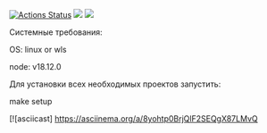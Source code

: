[![Actions Status](https://github.com/vadim2030/frontend-project-44/workflows/hexlet-check/badge.svg)](https://github.com/vadim2030/frontend-project-44/actions)
<a href="https://codeclimate.com/github/vadim2030/frontend-project-44/maintainability"><img src="https://api.codeclimate.com/v1/badges/959a1baab78b9d00d47a/maintainability" /></a>
<a href="https://codeclimate.com/github/vadim2030/frontend-project-44/test_coverage"><img src="https://api.codeclimate.com/v1/badges/959a1baab78b9d00d47a/test_coverage" /></a>

Системные требования:

OS: linux or wls

node: v18.12.0

Для установки всех необходимых проектов запустить:

make setup

[![asciicast] https://asciinema.org/a/8yohtp0BrjQlF2SEQgX87LMvQ